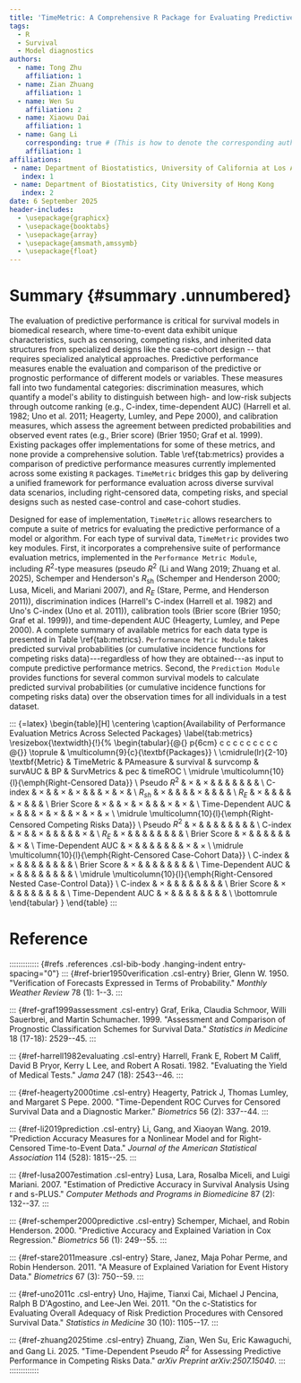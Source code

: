 ```yaml
---
title: 'TimeMetric: A Comprehensive R Package for Evaluating Predictive Performance with Survival Data'
tags:
  - R
  - Survival
  - Model diagnostics
authors:
  - name: Tong Zhu
    affiliation: 1
  - name: Zian Zhuang
    affiliation: 1
  - name: Wen Su
    affiliation: 2
  - name: Xiaowu Dai
    affiliation: 1
  - name: Gang Li
    corresponding: true # (This is how to denote the corresponding author)
    affiliation: 1
affiliations:
 - name: Department of Biostatistics, University of California at Los Angeles
   index: 1
 - name: Department of Biostatistics, City University of Hong Kong
   index: 2
date: 6 September 2025
header-includes:
  - \usepackage{graphicx}  
  - \usepackage{booktabs}  
  - \usepackage{array}      
  - \usepackage{amsmath,amssymb}
  - \usepackage{float} 
---
```



# Summary {#summary .unnumbered}

The evaluation of predictive performance is critical for survival models
in biomedical research, where time-to-event data exhibit unique
characteristics, such as censoring, competing risks, and inherited data
structures from specialized designs like the case-cohort design -- that
requires specialized analytical approaches. Predictive performance
measures enable the evaluation and comparison of the predictive or
prognostic performance of different models or variables. These measures
fall into two fundamental categories: discrimination measures, which
quantify a model's ability to distinguish between high- and low-risk
subjects through outcome ranking (e.g., C-index, time-dependent AUC)
(Harrell et al. 1982; Uno et al. 2011; Heagerty, Lumley, and Pepe 2000),
and calibration measures, which assess the agreement between predicted
probabilities and observed event rates (e.g., Brier score) (Brier 1950;
Graf et al. 1999). Existing packages offer implementations for some of
these metrics, and none provide a comprehensive solution. Table 
\ref{tab:metrics} provides a comparison of predictive
performance measures currently implemented across some existing `R`
packages. `TimeMetric` bridges this gap by delivering a unified
framework for performance evaluation across diverse survival data
scenarios, including right-censored data, competing risks, and special
designs such as nested case-control and case-cohort studies.

Designed for ease of implementation, `TimeMetric` allows researchers to
compute a suite of metrics for evaluating the predictive performance of
a model or algorithm. For each type of survival data, `TimeMetric`
provides two key modules. First, it incorporates a comprehensive suite
of performance evaluation metrics, implemented in the
`Performance Metric Module`, including $R^2$-type measures (pseudo $R^2$
(Li and Wang 2019; Zhuang et al. 2025), Schemper and Henderson's
$R_{\text{sh}}$ (Schemper and Henderson 2000; Lusa, Miceli, and Mariani
2007), and $R_E$ (Stare, Perme, and Henderson 2011)), discrimination
indices (Harrell's C-index (Harrell et al. 1982) and Uno's C-index (Uno
et al. 2011)), calibration tools (Brier score (Brier 1950; Graf et al.
1999)), and time-dependent AUC (Heagerty, Lumley, and Pepe 2000). A
complete summary of available metrics for each data type is presented in
Table \ref{tab:metrics}. `Performance Metric Module` takes
predicted survival probabilities (or cumulative incidence functions for
competing risks data)---regardless of how they are obtained---as input
to compute predictive performance metrics. Second, the
`Prediction Module` provides functions for several common survival
models to calculate predicted survival probabilities (or cumulative
incidence functions for competing risks data) over the observation times
for all individuals in a test dataset.

::: {=latex}
\begin{table}[H]
\centering
\caption{Availability of Performance Evaluation Metrics Across Selected Packages}
\label{tab:metrics}
\resizebox{\textwidth}{!}{%
\begin{tabular}{@{} p{6cm} c c c c c c c c c @{}}
\toprule
 & \multicolumn{9}{c}{\textbf{Packages}} \\ 
\cmidrule(lr){2-10}  
\textbf{Metric} & TimeMetric & PAmeasure & survival & survcomp & survAUC & BP & SurvMetrics & pec & timeROC \\
\midrule
\multicolumn{10}{l}{\emph{Right-Censored Data}} \\
Pseudo $R^2$ & $\times$ & $\times$ &  &  &  &  &  &  &  \\
C-index & $\times$ &  & $\times$ & $\times$ &  &  & $\times$ & $\times$ &  \\
$R_{sh}$ & $\times$ &  &  &  & $\times$ &  &  &  &  \\
$R_E$  & $\times$ &  &  &  &  & $\times$ &  &  &  \\
Brier Score & $\times$ &  & $\times$ & $\times$ &  &  & $\times$ & $\times$ &  \\
Time-Dependent AUC & $\times$ &  &  & $\times$ & $\times$ &  & $\times$ & $\times$ & $\times$ \\
\midrule
\multicolumn{10}{l}{\emph{Right-Censored Competing Risks Data}} \\
Pseudo $R^2$ & $\times$ &  &  &  &  &  &  &  &  \\
C-index & $\times$ &  & $\times$ &  &  &  &  & $\times$ &  \\
$R_E$ & $\times$ &  &  &  &  &  &  &  &  \\
Brier Score & $\times$ &  &  &  &  &  &  & $\times$  &   \\
Time-Dependent AUC & $\times$ &  &  &  &  &  &   & $\times$  & $\times$  \\
\midrule
\multicolumn{10}{l}{\emph{Right-Censored Case-Cohort Data}} \\
C-index & $\times$ &  &  &  &  &  &  &  &  \\
Brier Score & $\times$ &  &  &  &  &  &  &  &   \\
Time-Dependent AUC & $\times$ &  &  &  &  &  &   &  &  \\
\midrule
\multicolumn{10}{l}{\emph{Right-Censored Nested Case-Control Data}} \\
C-index & $\times$ &  &  &  &  &  &  &  &  \\
Brier Score & $\times$ &  &  &  &  &  &  &  &   \\
Time-Dependent AUC & $\times$ &  &  &  &  &  &   &  &  \\
\bottomrule
\end{tabular}
}
\end{table}
:::

# Reference

::::::::::::: {#refs .references .csl-bib-body .hanging-indent entry-spacing="0"}
::: {#ref-brier1950verification .csl-entry}
Brier, Glenn W. 1950. "Verification of Forecasts Expressed in Terms of
Probability." *Monthly Weather Review* 78 (1): 1--3.
:::

::: {#ref-graf1999assessment .csl-entry}
Graf, Erika, Claudia Schmoor, Willi Sauerbrei, and Martin Schumacher.
1999. "Assessment and Comparison of Prognostic Classification Schemes
for Survival Data." *Statistics in Medicine* 18 (17-18): 2529--45.
:::

::: {#ref-harrell1982evaluating .csl-entry}
Harrell, Frank E, Robert M Califf, David B Pryor, Kerry L Lee, and
Robert A Rosati. 1982. "Evaluating the Yield of Medical Tests." *Jama*
247 (18): 2543--46.
:::

::: {#ref-heagerty2000time .csl-entry}
Heagerty, Patrick J, Thomas Lumley, and Margaret S Pepe. 2000.
"Time-Dependent ROC Curves for Censored Survival Data and a Diagnostic
Marker." *Biometrics* 56 (2): 337--44.
:::

::: {#ref-li2019prediction .csl-entry}
Li, Gang, and Xiaoyan Wang. 2019. "Prediction Accuracy Measures for a
Nonlinear Model and for Right-Censored Time-to-Event Data." *Journal of
the American Statistical Association* 114 (528): 1815--25.
:::

::: {#ref-lusa2007estimation .csl-entry}
Lusa, Lara, Rosalba Miceli, and Luigi Mariani. 2007. "Estimation of
Predictive Accuracy in Survival Analysis Using r and s-PLUS." *Computer
Methods and Programs in Biomedicine* 87 (2): 132--37.
:::

::: {#ref-schemper2000predictive .csl-entry}
Schemper, Michael, and Robin Henderson. 2000. "Predictive Accuracy and
Explained Variation in Cox Regression." *Biometrics* 56 (1): 249--55.
:::

::: {#ref-stare2011measure .csl-entry}
Stare, Janez, Maja Pohar Perme, and Robin Henderson. 2011. "A Measure of
Explained Variation for Event History Data." *Biometrics* 67 (3):
750--59.
:::

::: {#ref-uno2011c .csl-entry}
Uno, Hajime, Tianxi Cai, Michael J Pencina, Ralph B D'Agostino, and
Lee-Jen Wei. 2011. "On the c-Statistics for Evaluating Overall Adequacy
of Risk Prediction Procedures with Censored Survival Data." *Statistics
in Medicine* 30 (10): 1105--17.
:::

::: {#ref-zhuang2025time .csl-entry}
Zhuang, Zian, Wen Su, Eric Kawaguchi, and Gang Li. 2025. "Time-Dependent
Pseudo $R^{2}$ for Assessing Predictive Performance in Competing Risks
Data." *arXiv Preprint arXiv:2507.15040*.
:::
:::::::::::::

